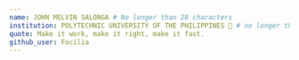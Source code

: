 ```yaml
---
name: JOHN MELVIN SALONGA # No longer than 28 characters
institution: POLYTECHNIC UNIVERSITY OF THE PHILIPPINES 🚩 # no longer than 58 characters
quote: Make it work, make it right, make it fast.
github_user: Focilia
---
```

